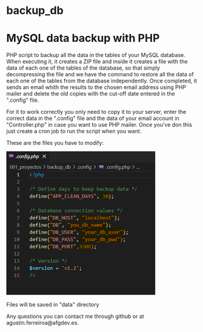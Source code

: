 # backup_db
<h1>MySQL data backup with PHP</h1>
<p>PHP script to backup all the data in the tables of your MySQL database. When executing it, it creates a ZIP file and inside it creates a file with the data of each one of the tables of the database, so that simply decompressing the file and we have the command to restore all the data of each one of the tables from the database independently. Once completed, it sends an email whith the results to the chosen email address using PHP mailer and delete the old copies with the cut-off date entered in the ".config" file.</p>
<p>For it to work correctly you only need to copy it to your server, enter the correct data in the ".config" file and the data of your email account in "Controller.php" in case you want to use PHP mailer. Once you've don this just create a cron job to run the script when you want.</p>
<p>These are the files you have to modify:</p>
<img src="./config.png" alt="config.php">
<p>Files will be saved in "data" directory</p>
<p>Any questions you can contact me through github or at agustin.ferreiroa@afgdev.es.</p>
